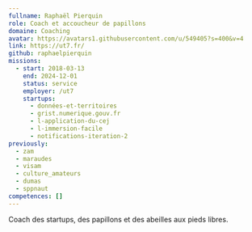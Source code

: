 ```yaml
---
fullname: Raphaël Pierquin
role: Coach et accoucheur de papillons
domaine: Coaching
avatar: https://avatars1.githubusercontent.com/u/549405?s=400&v=4
link: https://ut7.fr/
github: raphaelpierquin
missions:
  - start: 2018-03-13
    end: 2024-12-01
    status: service
    employer: /ut7
    startups:
      - données-et-territoires
      - grist.numerique.gouv.fr
      - l-application-du-cej
      - l-immersion-facile
      - notifications-iteration-2
previously:
  - zam
  - maraudes
  - visam
  - culture_amateurs
  - dumas
  - sppnaut
competences: []
---
```

Coach des startups, des papillons et des abeilles aux pieds libres.